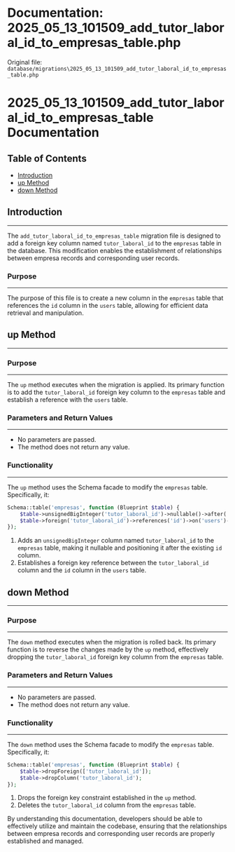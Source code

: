 # Documentation: 2025_05_13_101509_add_tutor_laboral_id_to_empresas_table.php

Original file: `database/migrations\2025_05_13_101509_add_tutor_laboral_id_to_empresas_table.php`

# 2025_05_13_101509_add_tutor_laboral_id_to_empresas_table Documentation

**Table of Contents**
-----------------

* [Introduction](#introduction)
* [up Method](#up-method)
* [down Method](#down-method)

## Introduction
--------------

The `add_tutor_laboral_id_to_empresas_table` migration file is designed to add a foreign key column named `tutor_laboral_id` to the `empresas` table in the database. This modification enables the establishment of relationships between empresa records and corresponding user records.

### Purpose
---------

The purpose of this file is to create a new column in the `empresas` table that references the `id` column in the `users` table, allowing for efficient data retrieval and manipulation.

## up Method
------------

### Purpose
---------

The `up` method executes when the migration is applied. Its primary function is to add the `tutor_laboral_id` foreign key column to the `empresas` table and establish a reference with the `users` table.

### Parameters and Return Values
--------------------------------

* No parameters are passed.
* The method does not return any value.

### Functionality
--------------

The `up` method uses the Schema facade to modify the `empresas` table. Specifically, it:
```php
Schema::table('empresas', function (Blueprint $table) {
    $table->unsignedBigInteger('tutor_laboral_id')->nullable()->after('id');
    $table->foreign('tutor_laboral_id')->references('id')->on('users')->onDelete('set null');
});
```
1. Adds an `unsignedBigInteger` column named `tutor_laboral_id` to the `empresas` table, making it nullable and positioning it after the existing `id` column.
2. Establishes a foreign key reference between the `tutor_laboral_id` column and the `id` column in the `users` table.

## down Method
------------

### Purpose
---------

The `down` method executes when the migration is rolled back. Its primary function is to reverse the changes made by the `up` method, effectively dropping the `tutor_laboral_id` foreign key column from the `empresas` table.

### Parameters and Return Values
--------------------------------

* No parameters are passed.
* The method does not return any value.

### Functionality
--------------

The `down` method uses the Schema facade to modify the `empresas` table. Specifically, it:
```php
Schema::table('empresas', function (Blueprint $table) {
    $table->dropForeign(['tutor_laboral_id']);
    $table->dropColumn('tutor_laboral_id');
});
```
1. Drops the foreign key constraint established in the `up` method.
2. Deletes the `tutor_laboral_id` column from the `empresas` table.

By understanding this documentation, developers should be able to effectively utilize and maintain the codebase, ensuring that the relationships between empresa records and corresponding user records are properly established and managed.